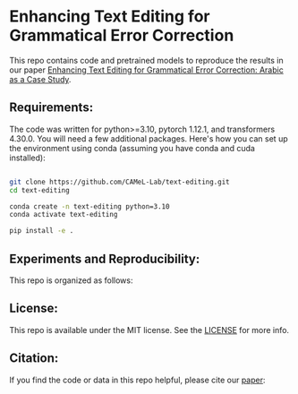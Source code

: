 # Enhancing Text Editing for Grammatical Error Correction

This repo contains code and pretrained models to reproduce the results in our paper [Enhancing Text Editing for Grammatical Error Correction: Arabic as a Case Study]().

## Requirements:

The code was written for python>=3.10, pytorch 1.12.1, and transformers 4.30.0. You will need a few additional packages. Here's how you can set up the environment using conda (assuming you have conda and cuda installed):

```bash

git clone https://github.com/CAMeL-Lab/text-editing.git
cd text-editing

conda create -n text-editing python=3.10
conda activate text-editing

pip install -e .
```

## Experiments and Reproducibility:

This repo is organized as follows:


## License:
This repo is available under the MIT license. See the [LICENSE](LICENSE) for more info.


## Citation:
If you find the code or data in this repo helpful, please cite our [paper]():
